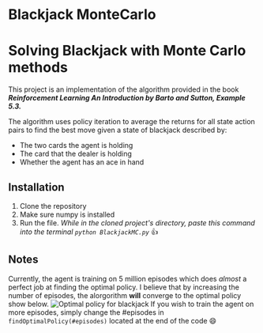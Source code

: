 # Blackjack MonteCarlo
 

# Solving Blackjack with Monte Carlo methods
This project is an implementation of the algorithm provided in the book ***Reinforcement Learning An Introduction by Barto and Sutton, Example 5.3.*** 

The algorithm uses policy iteration to average the returns for all state action pairs to find the best move given a state of blackjack described by:

- The two cards the agent is holding
- The card that the dealer is holding
- Whether the agent has an ace in hand

## Installation
1. Clone the repository
2. Make sure numpy is installed
3. Run the file. *While in the cloned project's directory, paste this command into the terminal `python BlackjackMC.py`* :thumbsup:

## Notes
Currently, the agent is training on 5 million episodes which does *almost* a perfect job at finding the optimal policy. I believe that by increasing the number of episodes, the alorgorithm **will** converge to the optimal policy show below.
![Optimal policy for blackjack](../Images/blackjackOptimalPolicy.PNG)
If you wish to train the agent on more episodes, simply change the #episodes in `findOptimalPolicy(#episodes)`  located at the end of the code :smile: